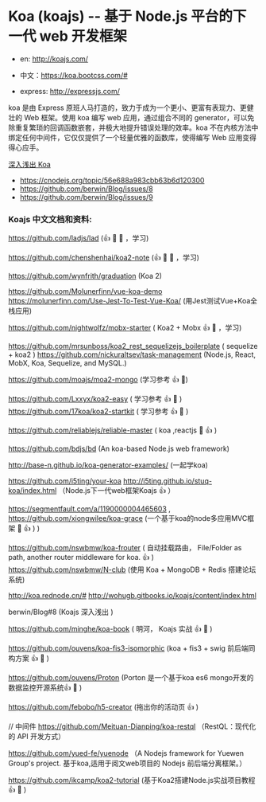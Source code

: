 # Koa (koajs) -- 基于 Node.js 平台的下一代 web 开发框架 

* en: http://koajs.com/
* 中文：https://koa.bootcss.com/#

* express: http://expressjs.com/

koa 是由 Express 原班人马打造的，致力于成为一个更小、更富有表现力、更健壮的 Web 框架。使用 koa 编写 web 应用，通过组合不同的 generator，可以免除重复繁琐的回调函数嵌套，并极大地提升错误处理的效率。koa 不在内核方法中绑定任何中间件，它仅仅提供了一个轻量优雅的函数库，使得编写 Web 应用变得得心应手。

[深入浅出 Koa](https://github.com/berwin/Blog/issues/8)
  - https://cnodejs.org/topic/56e688a983cbb63b6d120300
  - https://github.com/berwin/Blog/issues/8
  - https://github.com/berwin/Blog/issues/9


### Koajs 中文文档和资料:

https://github.com/ladjs/lad (:+1:  :100: :100: ，学习)

https://github.com/chenshenhai/koa2-note (:+1:  :100: :100: ，学习)

https://github.com/wynfrith/graduation (Koa 2)

https://github.com/Molunerfinn/vue-koa-demo
https://molunerfinn.com/Use-Jest-To-Test-Vue-Koa/ (用Jest测试Vue+Koa全栈应用)

https://github.com/nightwolfz/mobx-starter ( Koa2 + Mobx  :+1:  :100: ，学习)

https://github.com/mrsunboss/koa2_rest_sequelizejs_boilerplate ( sequelize + koa2 )
https://github.com/nickuraltsev/task-management (Node.js, React, MobX, Koa, Sequelize, and MySQL.)

https://github.com/moajs/moa2-mongo (学习参考 :+1:  :100:)

https://github.com/Lxxyx/koa2-easy ( 学习参考 :+1:  :100: )
https://github.com/17koa/koa2-startkit ( 学习参考 :+1:  :100: )

https://github.com/reliablejs/reliable-master ( koa ,reactjs :100:  :+1: )

https://github.com/bdjs/bd (An koa-based Node.js web framework)

http://base-n.github.io/koa-generator-examples/ (一起学koa)

https://github.com/i5ting/your-koa
http://i5ting.github.io/stuq-koa/index.html （Node.js下一代web框架Koajs :+1: ）

https://segmentfault.com/a/1190000004465603 , https://github.com/xiongwilee/koa-grace (一个基于koa的node多应用MVC框架 :100:  :+1: )
)

https://github.com/nswbmw/koa-frouter ( 自动挂载路由， File/Folder as path, another router middleware for koa. :+1: )
https://github.com/nswbmw/N-club (使用 Koa + MongoDB + Redis 搭建论坛系统)

http://koa.rednode.cn/#
http://wohugb.gitbooks.io/koajs/content/index.html

berwin/Blog#8 (Koajs 深入浅出 )

https://github.com/minghe/koa-book ( 明河， Koajs 实战 :+1:  :100: )

https://github.com/ouvens/koa-fis3-isomorphic (koa + fis3 + swig 前后端同构方案 :+1:  :100: )

https://github.com/ouvens/Proton (Porton 是一个基于koa es6 mongo开发的数据监控开源系统:+1:  :100: )

https://github.com/febobo/h5-creator (拖出你的活动页 :+1: )

// 中间件
https://github.com/Meituan-Dianping/koa-restql （RestQL：现代化的 API 开发方式）

https://github.com/yued-fe/yuenode （A Nodejs framework for Yuewen Group's project. 基于koa,适用于阅文web项目的 Nodejs 前后端分离框架。）

https://github.com/ikcamp/koa2-tutorial (基于Koa2搭建Node.js实战项目教程 :+1:  :100: )

